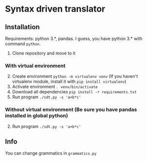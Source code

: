 # Syntax driven translator

## Installation
Requirements: python 3.\*, pandas. I guess, you have python 3.* with command `python`.

1. Clone repository and move to it

### With virtual environment
2. Create environment `python -m virtualenv venv` (If you haven't virtualenv module, install it with `pip install virtualenv`)
3. Activate environment `. venv/bin/activate`      
3. Download all dependencies `pip install -r requirements.txt`
4. Run program `./sdt.py -s 'a+b*c'`

### Without virtual environment (Be sure you have pandas installed in global python)
2. Run program `./sdt.py -s 'a+b*c'`

## Info
You can change grammatics in `grammatics.py`